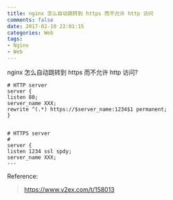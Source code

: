 ```yaml
---
title: nginx 怎么自动跳转到 https 而不允许 http 访问
comments: false
date: 2017-02-10 22:01:15
categories: Web
tags: 
- Nginx
- Web
---
```

nginx 怎么自动跳转到 https 而不允许 http 访问?
<!---more--->
```
# HTTP server
server { 
listen 80; 
server_name XXX; 
rewrite ^(.*) https://$server_name:1234$1 permanent; 
} 


# HTTPS server 
# 
server { 
listen 1234 ssl spdy; 
server_name XXX; 
···
```

Reference:
> https://www.v2ex.com/t/158013